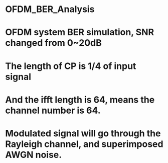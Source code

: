 # OFDM_BER_Analysis
# OFDM system BER simulation, SNR changed from 0~20dB
# The length of CP is 1/4 of input signal
# And the ifft length is 64, means the channel number is 64.
# Modulated signal will go through the Rayleigh channel, and superimposed AWGN noise.
